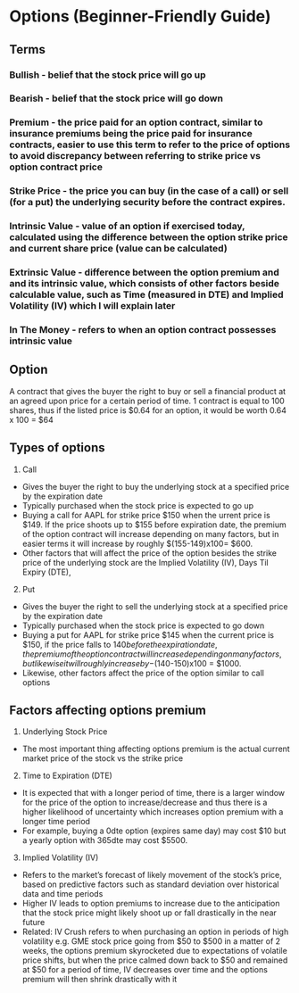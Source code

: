 # Options (Beginner-Friendly Guide)

## Terms
### Bullish - belief that the stock price will go up
### Bearish - belief that the stock price will go down
### Premium - the price paid for an option contract, similar to insurance premiums being the price paid for insurance contracts, easier to use this term to refer to the price of options to avoid discrepancy between referring to strike price vs option contract price
### Strike Price - the price you can buy (in the case of a call) or sell (for a put) the underlying security before the contract expires.
### Intrinsic Value - value of an option if exercised today, calculated using the difference between the option strike price and current share price (value can be calculated)
### Extrinsic Value - difference between the option premium and and its intrinsic value, which consists of other factors beside calculable value, such as Time  (measured in DTE) and Implied Volatility (IV) which I will explain later
### In The Money - refers to when an option contract possesses intrinsic value

## Option 
A contract that gives the buyer the right to buy or sell a financial product at an agreed upon price for a certain period of time. 1 contract is equal to 100 shares, thus if the listed price is $0.64 for an option, it would be worth 0.64 x 100 = $64

## Types of options
1. Call
- Gives the buyer the right to buy the underlying stock at a specified price by the expiration date
- Typically purchased when the stock price is expected to go up
- Buying a call for AAPL for strike price $150 when the urrent price is $149. If the price shoots up to $155 before expiration date, the premium of the option contract will increase depending on many factors, but in easier terms it will increase by roughly $(155-149)x100= $600.
- Other factors that will affect the price of the option besides the strike price of the underlying stock are the Implied Volatility (IV), Days Til Expiry (DTE),

2. Put
- Gives the buyer the right to sell the underlying stock at a specified price by the expiration date
- Typically purchased when the stock price is expected to go down
- Buying a put for AAPL for strike price $145 when the current price is $150, if the price falls to $140 before the expiration date, the premium of the option contract will increase depending on many factors, but likewise it will roughly increase by -$(140-150)x100 = $1000.
- Likewise, other factors affect the price of the option similar to call options

## Factors affecting options premium

1. Underlying Stock Price
- The most important thing affecting options premium is the actual current market price of the stock vs the strike price

2. Time to Expiration (DTE)
- It is expected that with a longer period of time, there is a larger window for the price of the option to increase/decrease and thus there is a higher likelihood of uncertainty which increases option premium with a longer time period
- For example, buying a 0dte option (expires same day) may cost $10 but a yearly option with 365dte may cost $5500.

3. Implied Volatility (IV)
- Refers to the market’s forecast of likely movement of the stock’s price, based on predictive factors such as standard deviation over historical data and time periods
- Higher IV leads to option premiums to increase due to the anticipation that the stock price might likely shoot up or fall drastically in the near future
- Related: IV Crush refers to when purchasing an option in periods of high volatility e.g. GME stock price going from $50 to $500 in a matter of 2 weeks, the options premium skyrocketed due to expectations of volatile price shifts, but when the price calmed down back to $50 and remained at $50 for a period of time, IV decreases over time and the options premium will then shrink drastically with it


